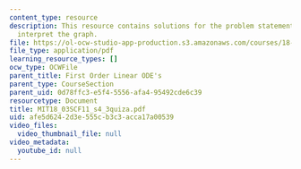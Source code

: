 ```yaml
---
content_type: resource
description: This resource contains solutions for the problem statements related to
  interpret the graph.
file: https://ol-ocw-studio-app-production.s3.amazonaws.com/courses/18-03sc-differential-equations-fall-2011/afe5d6242d3e555cb3c3acca17a00539_MIT18_03SCF11_s4_3quiza.pdf
file_type: application/pdf
learning_resource_types: []
ocw_type: OCWFile
parent_title: First Order Linear ODE's
parent_type: CourseSection
parent_uid: 0d78ffc3-e5f4-5556-afa4-95492cde6c39
resourcetype: Document
title: MIT18_03SCF11_s4_3quiza.pdf
uid: afe5d624-2d3e-555c-b3c3-acca17a00539
video_files:
  video_thumbnail_file: null
video_metadata:
  youtube_id: null
---
```


